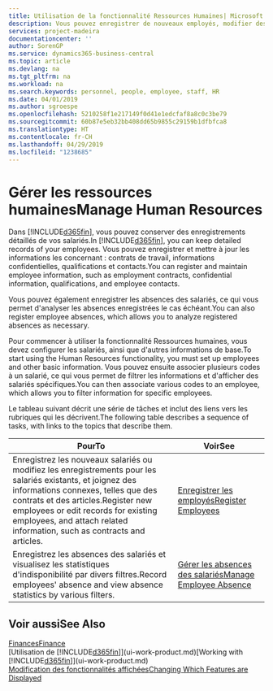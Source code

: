 ```yaml
---
title: Utilisation de la fonctionnalité Ressources Humaines| Microsoft Docs
description: Vous pouvez enregistrer de nouveaux employés, modifier des informations sur le personnel existant, et enregistrer et analyser les absences.
services: project-madeira
documentationcenter: ''
author: SorenGP
ms.service: dynamics365-business-central
ms.topic: article
ms.devlang: na
ms.tgt_pltfrm: na
ms.workload: na
ms.search.keywords: personnel, people, employee, staff, HR
ms.date: 04/01/2019
ms.author: sgroespe
ms.openlocfilehash: 5210258f1e217149f0d41e1edcfaf8a8c0c3be79
ms.sourcegitcommit: 60b87e5eb32bb408dd65b9855c29159b1dfbfca8
ms.translationtype: HT
ms.contentlocale: fr-CH
ms.lasthandoff: 04/29/2019
ms.locfileid: "1238685"
---
```

# <a name="manage-human-resources"></a><span data-ttu-id="f58bd-103">Gérer les ressources humaines</span><span class="sxs-lookup"><span data-stu-id="f58bd-103">Manage Human Resources</span></span>
<span data-ttu-id="f58bd-104">Dans [!INCLUDE[d365fin](includes/d365fin_md.md)], vous pouvez conserver des enregistrements détaillés de vos salariés.</span><span class="sxs-lookup"><span data-stu-id="f58bd-104">In [!INCLUDE[d365fin](includes/d365fin_md.md)], you can keep detailed records of your employees.</span></span> <span data-ttu-id="f58bd-105">Vous pouvez enregistrer et mettre à jour les informations les concernant : contrats de travail, informations confidentielles, qualifications et contacts.</span><span class="sxs-lookup"><span data-stu-id="f58bd-105">You can register and maintain employee information, such as employment contracts, confidential information, qualifications, and employee contacts.</span></span>

<span data-ttu-id="f58bd-106">Vous pouvez également enregistrer les absences des salariés, ce qui vous permet d'analyser les absences enregistrées le cas échéant.</span><span class="sxs-lookup"><span data-stu-id="f58bd-106">You can also register employee absences, which allows you to analyze registered absences as necessary.</span></span>

<span data-ttu-id="f58bd-107">Pour commencer à utiliser la fonctionnalité Ressources humaines, vous devez configurer les salariés, ainsi que d'autres informations de base.</span><span class="sxs-lookup"><span data-stu-id="f58bd-107">To start using the Human Resources functionality, you must set up employees and other basic information.</span></span> <span data-ttu-id="f58bd-108">Vous pouvez ensuite associer plusieurs codes à un salarié, ce qui vous permet de filtrer les informations et d'afficher des salariés spécifiques.</span><span class="sxs-lookup"><span data-stu-id="f58bd-108">You can then associate various codes to an employee, which allows you to filter information for specific employees.</span></span>

<span data-ttu-id="f58bd-109">Le tableau suivant décrit une série de tâches et inclut des liens vers les rubriques qui les décrivent.</span><span class="sxs-lookup"><span data-stu-id="f58bd-109">The following table describes a sequence of tasks, with links to the topics that describe them.</span></span>

| <span data-ttu-id="f58bd-110">Pour</span><span class="sxs-lookup"><span data-stu-id="f58bd-110">To</span></span> | <span data-ttu-id="f58bd-111">Voir</span><span class="sxs-lookup"><span data-stu-id="f58bd-111">See</span></span> |
| --- | --- |
| <span data-ttu-id="f58bd-112">Enregistrez les nouveaux salariés ou modifiez les enregistrements pour les salariés existants, et joignez des informations connexes, telles que des contrats et des articles.</span><span class="sxs-lookup"><span data-stu-id="f58bd-112">Register new employees or edit records for existing employees, and attach related information, such as contracts and articles.</span></span> |[<span data-ttu-id="f58bd-113">Enregistrer les employés</span><span class="sxs-lookup"><span data-stu-id="f58bd-113">Register Employees</span></span>](hr-how-register-employees.md) |
| <span data-ttu-id="f58bd-114">Enregistrez les absences des salariés et visualisez les statistiques d'indisponibilité par divers filtres.</span><span class="sxs-lookup"><span data-stu-id="f58bd-114">Record employees' absence and view absence statistics by various filters.</span></span> |[<span data-ttu-id="f58bd-115">Gérer les absences des salariés</span><span class="sxs-lookup"><span data-stu-id="f58bd-115">Manage Employee Absence</span></span>](hr-how-manage-absence.md) |

## <a name="see-also"></a><span data-ttu-id="f58bd-116">Voir aussi</span><span class="sxs-lookup"><span data-stu-id="f58bd-116">See Also</span></span>
[<span data-ttu-id="f58bd-117">Finances</span><span class="sxs-lookup"><span data-stu-id="f58bd-117">Finance</span></span>](finance.md)  
<span data-ttu-id="f58bd-118">[Utilisation de [!INCLUDE[d365fin](includes/d365fin_md.md)]](ui-work-product.md)</span><span class="sxs-lookup"><span data-stu-id="f58bd-118">[Working with [!INCLUDE[d365fin](includes/d365fin_md.md)]](ui-work-product.md)</span></span>  
[<span data-ttu-id="f58bd-119">Modification des fonctionnalités affichées</span><span class="sxs-lookup"><span data-stu-id="f58bd-119">Changing Which Features are Displayed</span></span>](ui-experiences.md)        

